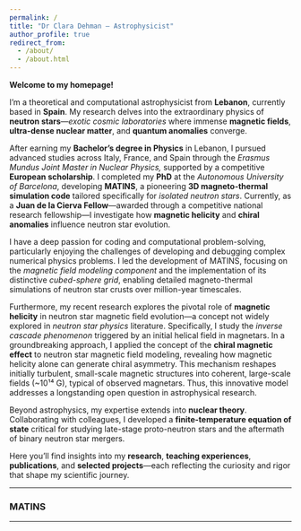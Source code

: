 ```yaml
---
permalink: /
title: "Dr Clara Dehman – Astrophysicist"
author_profile: true
redirect_from: 
  - /about/
  - /about.html
---
```


**Welcome to my homepage!**

I’m a theoretical and computational astrophysicist from **Lebanon**, currently based in **Spain**. My research delves into the extraordinary physics of **neutron stars**—*exotic cosmic laboratories* where immense **magnetic fields**, **ultra-dense nuclear matter**, and **quantum anomalies** converge.

After earning my **Bachelor’s degree in Physics** in Lebanon, I pursued advanced studies across Italy, France, and Spain through the *Erasmus Mundus Joint Master in Nuclear Physics,* supported by a competitive **European scholarship**. I completed my **PhD** at the *Autonomous University of Barcelona*, developing **MATINS**, a pioneering **3D magneto-thermal simulation code** tailored specifically for *isolated neutron stars*. Currently, as a **Juan de la Cierva Fellow**—awarded through a competitive national research fellowship—I investigate how **magnetic helicity** and **chiral anomalies** influence neutron star evolution.

I have a deep passion for coding and computational problem-solving, particularly enjoying the challenges of developing and debugging complex numerical physics problems. I led the development of MATINS, focusing on the *magnetic field modeling component* and the implementation of its distinctive *cubed-sphere grid*, enabling detailed magneto-thermal simulations of neutron star crusts over million-year timescales.

Furthermore, my recent research explores the pivotal role of **magnetic helicity** in neutron star magnetic field evolution—a concept not widely explored in *neutron star physics* literature. Specifically, I study the *inverse cascade phenomenon* triggered by an initial helical field in magnetars. In a groundbreaking approach, I applied the concept of the **chiral magnetic effect** to neutron star magnetic field modeling, revealing how magnetic helicity alone can generate chiral asymmetry. This mechanism reshapes initially turbulent, small-scale magnetic structures into coherent, large-scale fields (\~10¹⁴ G), typical of observed magnetars. Thus, this innovative model addresses a longstanding open question in astrophysical research.

Beyond astrophysics, my expertise extends into **nuclear theory**. Collaborating with colleagues, I developed a **finite-temperature equation of state** critical for studying late-stage proto-neutron stars and the aftermath of binary neutron star mergers.

Here you’ll find insights into my **research**, **teaching experiences**, **publications**, and **selected projects**—each reflecting the curiosity and rigor that shape my scientific journey.

---

### MATINS

---
